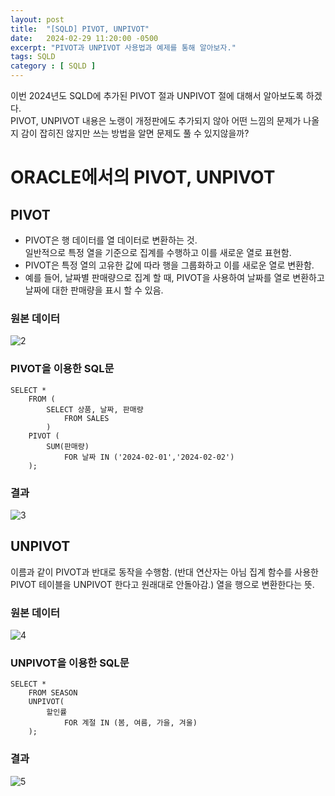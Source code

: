 ```yaml
---
layout: post
title:  "[SQLD] PIVOT, UNPIVOT"
date:   2024-02-29 11:20:00 -0500
excerpt: "PIVOT과 UNPIVOT 사용법과 예제를 통해 알아보자."
tags: SQLD
category : [ SQLD ]
---
```


이번 2024년도 SQLD에 추가된 PIVOT 절과 UNPIVOT 절에 대해서 알아보도록 하겠다.  
PIVOT, UNPIVOT 내용은 노랭이 개정판에도 추가되지 않아 어떤 느낌의 문제가 나올지 감이 잡히진 않지만 쓰는 방법을 알면 문제도 풀 수 있지않을까?

# ORACLE에서의 PIVOT, UNPIVOT 

## PIVOT 

- PIVOT은 행 데이터를 열 데이터로 변환하는 것.  
일반적으로 특정 열을 기준으로 집계를 수행하고 이를 새로운 열로 표현함.  
- PIVOT은 특정 열의 고유한 값에 따라 행을 그룹화하고 이를 새로운 열로 변환함.  
- 예를 들어, 날짜별 판매량으로 집계 할 때, PIVOT을 사용하여 날짜를 열로 변환하고 날짜에 대한 판매량을 표시 할 수 있음.  

### 원본 데이터

<img src="https://i.ibb.co/rMpFyHZ/2.png" alt="2" border="0">

### PIVOT을 이용한 SQL문

```
SELECT *
    FROM (
        SELECT 상품, 날짜, 판매량
            FROM SALES
        ) 
    PIVOT (
        SUM(판매량)
            FOR 날짜 IN ('2024-02-01','2024-02-02')
    );
```

### 결과

<img src="https://i.ibb.co/sWdg9PQ/3.png" alt="3" border="0">

## UNPIVOT

이름과 같이 PIVOT과 반대로 동작을 수행함. (반대 연산자는 아님 집계 함수를 사용한 PIVOT 테이블을 UNPIVOT 한다고 원래대로 안돌아감.)
열을 행으로 변환한다는 뜻.  

### 원본 데이터

<img src="https://i.ibb.co/Y8XKk1n/4.png" alt="4" border="0">

### UNPIVOT을 이용한 SQL문

```
SELECT * 
    FROM SEASON
    UNPIVOT(
        할인률 
            FOR 계절 IN (봄, 여름, 가을, 겨울)
    );
```

### 결과

<img src="https://i.ibb.co/XVjyPYq/5.png" alt="5" border="0">

